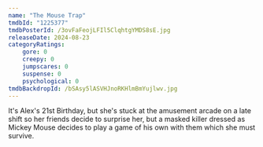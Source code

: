 ```yaml
---
name: "The Mouse Trap"
tmdbId: "1225377"
tmdbPosterId: /3ovFaFeojLFIl5ClqhtgYMDS8sE.jpg
releaseDate: 2024-08-23
categoryRatings:
    gore: 0
    creepy: 0
    jumpscares: 0
    suspense: 0
    psychological: 0
tmdbBackdropId: /bSAsy5lASVHJnoRKHlmBmYujlwv.jpg
---
```

It's Alex's 21st Birthday, but she's stuck at the amusement arcade on a late shift so her friends decide to surprise her, but a masked killer dressed as Mickey Mouse decides to play a game of his own with them which she must survive.
